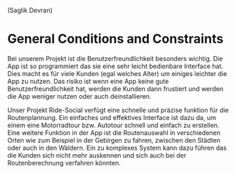 (Saglik Devran)  
# General Conditions and Constraints
Bei unserem Projekt ist die Benutzerfreundlichkeit besonders wichtig. Die App ist so programmiert das sie eine sehr leicht bedienbare Interface hat. Dies macht es für viele Kunden (egal welches Alter) um einiges leichter die App zu nutzen. Das risiko ist wenn eine App keine gute Benutzerfreundlichkeit hat, werden die Kunden dann frustiert und werden die App weniger nutzen oder auch deinstallieren. 

Unser Projekt Ride-Social verfügt eine schnelle und präzise funktion für die Routenplannung. Ein einfaches und effektives Interface ist dazu da, um einem eine Motorradtour bzw. Autotour schnell und einfach zu erstellen. Eine weitere Funktion in der App ist die Routenauswahl in verschiedenen Orten wie zum Beispiel in der Gebirgen zu fahren, zwischen den Städten oder auch in den Wäldern. Ein zu komplexes System kann dazu führen das die Kunden sich nicht mehr auskennen und sich auch bei der Routenberechnung verfahren könnten.






